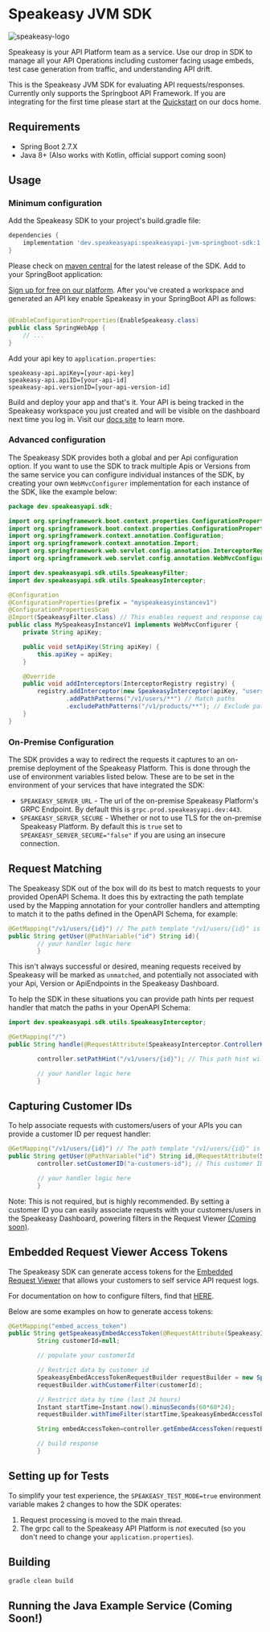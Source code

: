 # Speakeasy JVM SDK

![speakeasy-logo](https://user-images.githubusercontent.com/68016351/180100416-b66263e6-1607-4465-b45d-0e298a67c397.png)

Speakeasy is your API Platform team as a service. Use our drop in SDK to manage all your API Operations including
customer facing usage embeds, test case generation from traffic, and understanding API drift.

This is the Speakeasy JVM SDK for evaluating API requests/responses. Currently only supports the Springboot API
Framework. If you are integrating for the first time please start at
the [Quickstart](https://docs.speakeasyapi.dev/overview/quickstart) on our docs home.

## Requirements

- Spring Boot 2.7.X
- Java 8+ (Also works with Kotlin, official support coming soon)

## Usage

### Minimum configuration

Add the Speakeasy SDK to your project's build.gradle file:

```groovy
dependencies {
    implementation 'dev.speakeasyapi:speakeasyapi-jvm-springboot-sdk:1.1.2'
}
```

Please check on [maven central](https://mavenlibs.com/maven/pom/dev.speakeasyapi/speakeasyapi-jvm-springboot-sdk) for
the latest release of the SDK.
Add to your SpringBoot application:

[Sign up for free on our platform](https://www.speakeasyapi.dev/). After you've created a workspace and generated an API
key enable Speakeasy in your SpringBoot API as follows:

```java

@EnableConfigurationProperties(EnableSpeakeasy.class)
public class SpringWebApp {
    // ...
}
```

Add your api key to `application.properties`:

```
speakeasy-api.apiKey=[your-api-key]
speakeasy-api.apiID=[your-api-id]
speakeasy-api.versionID=[your-api-version-id]
```

Build and deploy your app and that's it. Your API is being tracked in the Speakeasy workspace you just created
and will be visible on the dashboard next time you log in. Visit our [docs site](https://docs.speakeasyapi.dev/) to
learn more.

### Advanced configuration

The Speakeasy SDK provides both a global and per Api configuration option. If you want to use the SDK to track multiple
Apis or Versions from the same service you can configure individual instances of the SDK, by creating your
own `WebMvcConfigurer` implementation for each instance of the SDK, like the example below:

```java
package dev.speakeasyapi.sdk;

import org.springframework.boot.context.properties.ConfigurationProperties;
import org.springframework.boot.context.properties.ConfigurationPropertiesScan;
import org.springframework.context.annotation.Configuration;
import org.springframework.context.annotation.Import;
import org.springframework.web.servlet.config.annotation.InterceptorRegistry;
import org.springframework.web.servlet.config.annotation.WebMvcConfigurer;

import dev.speakeasyapi.sdk.utils.SpeakeasyFilter;
import dev.speakeasyapi.sdk.utils.SpeakeasyInterceptor;

@Configuration
@ConfigurationProperties(prefix = "myspeakeasyinstancev1")
@ConfigurationPropertiesScan
@Import(SpeakeasyFilter.class) // This enables request and response capture and is a requirement for the SDK to work
public class MySpeakeasyInstanceV1 implements WebMvcConfigurer {
    private String apiKey;

    public void setApiKey(String apiKey) {
        this.apiKey = apiKey;
    }

    @Override
    public void addInterceptors(InterceptorRegistry registry) {
        registry.addInterceptor(new SpeakeasyInterceptor(apiKey, "users", "v1.0.0"))
                .addPathPatterns("/v1/users/**") // Match paths
                .excludePathPatterns("/v1/products/**"); // Exclude paths
    }
}

```

### On-Premise Configuration

The SDK provides a way to redirect the requests it captures to an on-premise deployment of the Speakeasy Platform. This
is done through the use of environment variables listed below. These are to be set in the environment of your services
that have integrated the SDK:

* `SPEAKEASY_SERVER_URL` - The url of the on-premise Speakeasy Platform's GRPC Endpoint. By default this
  is `grpc.prod.speakeasyapi.dev:443`.
* `SPEAKEASY_SERVER_SECURE` - Whether or not to use TLS for the on-premise Speakeasy Platform. By default this is `true`
  set to `SPEAKEASY_SERVER_SECURE="false"` if you are using an insecure connection.

## Request Matching

The Speakeasy SDK out of the box will do its best to match requests to your provided OpenAPI Schema. It does this by
extracting the path template used by the Mapping annotation for your controller handlers and attempting to match it to
the paths defined in the OpenAPI Schema, for example:

```java
@GetMapping("/v1/users/{id}") // The path template "/v1/users/{id}" is captured automatically by the SDK
public String getUser(@PathVariable("id") String id){
        // your handler logic here
        }
```

This isn't always successful or desired, meaning requests received by Speakeasy will be marked as `unmatched`, and
potentially not associated with your Api, Version or ApiEndpoints in the Speakeasy Dashboard.

To help the SDK in these situations you can provide path hints per request handler that match the paths in your OpenAPI
Schema:

```java
import dev.speakeasyapi.sdk.utils.SpeakeasyInterceptor;

@GetMapping("/")
public String handle(@RequestAttribute(SpeakeasyInterceptor.ControllerKey) SpeakeasyMiddlewareController controller){

        controller.setPathHint("/v1/users/{id}"); // This path hint will be used to match requests to your OpenAPI Schema

        // your handler logic here
        }
```

## Capturing Customer IDs

To help associate requests with customers/users of your APIs you can provide a customer ID per request handler:

```java
@GetMapping("/v1/users/{id}") // The path template "/v1/users/{id}" is captured automatically by the SDK
public String getUser(@PathVariable("id") String id,@RequestAttribute(SpeakeasyInterceptor.ControllerKey) SpeakeasyMiddlewareController controller){
        controller.setCustomerID("a-customers-id"); // This customer ID will be used to associate this instance of a request with your customers/users

        // your handler logic here
        }
```

Note: This is not required, but is highly recommended. By setting a customer ID you can easily associate requests with
your customers/users in the Speakeasy Dashboard, powering filters in the Request
Viewer [(Coming soon)](https://docs.speakeasyapi.dev/speakeasy-user-guide/request-viewer-coming-soon).

## Embedded Request Viewer Access Tokens

The Speakeasy SDK can generate access tokens for
the [Embedded Request Viewer](https://docs.speakeasyapi.dev/speakeasy-user-guide/request-viewer/embedded-request-viewer)
that allows your customers to self service API request logs.

For documentation on how to configure filters, find
that [HERE](https://docs.speakeasyapi.dev/speakeasy-user-guide/request-viewer/embedded-request-viewer).

Below are some examples on how to generate access tokens:

```java
@GetMapping("embed_access_token")
public String getSpeakeasyEmbedAccessToken(@RequestAttribute(SpeakeasyInterceptor.ControllerKey) SpeakeasyMiddlewareController controller){
        String customerId=null;

        // populate your customerId

        // Restrict data by customer id
        SpeakeasyEmbedAccessTokenRequestBuilder requestBuilder = new SpeakeasyEmbedAccessTokenRequestBuilder();
        requestBuilder.withCustomerFilter(customerId);

        // Restrict data by time (last 24 hours)
        Instant startTime=Instant.now().minusSeconds(60*60*24);
        requestBuilder.withTimeFilter(startTime,SpeakeasyEmbedAccessTokenRequestFilterOperator.GreaterThan);

        String embedAccessToken=controller.getEmbedAccessToken(requestBuilder.build());

        // build response
        }
```

## Setting up for Tests

To simplify your test experience, the `SPEAKEASY_TEST_MODE=true` environment variable makes 2
changes to how the SDK operates:

1. Request processing is moved to the main thread.
2. The grpc call to the Speakeasy API Platform is _not_ executed (so you don't need to change
   your `application.properties`).

## Building

```bash
gradle clean build
```

## Running the Java Example Service (Coming Soon!)
